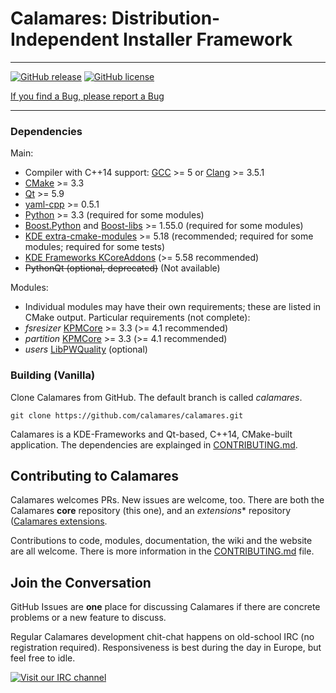 <!-- SPDX-FileCopyrightText: no
     SPDX-License-Identifier: CC0-1.0
-->

# Calamares: Distribution-Independent Installer Framework
---------

[![GitHub release](https://img.shields.io/github/v/release/sereneteam/alterlinux-calamares?color=%234169e1&include_prereleases&style=flat-square)](https://github.com/sereneteam/alterlinux-calamares/releases)
[![GitHub license](https://img.shields.io/github/license/sereneteam/alterlinux-calamares?style=flat-square&logo=gnu)](https://github.com/sereneteam/alterlinux-calamares/blob/master/LICENSE)

[If you find a Bug, please report a Bug](https://github.com/SereneTeam/alterlinux-calamares/issues/new/choose)

***

### Dependencies

Main:
* Compiler with C++14 support: [GCC](https://www.archlinux.org/packages/core/x86_64/gcc/) >= 5 or [Clang](https://www.archlinux.org/packages/extra/x86_64/clang/) >= 3.5.1
* [CMake](https://www.archlinux.org/packages/extra/x86_64/cmake/) >= 3.3
* [Qt](https://www.archlinux.org/packages/extra/x86_64/qt5-base/) >= 5.9
* [yaml-cpp](https://www.archlinux.org/packages/community/x86_64/yaml-cpp/) >= 0.5.1
* [Python](https://www.archlinux.org/packages/extra/x86_64/python/) >= 3.3 (required for some modules)
* [Boost.Python](https://www.archlinux.org/packages/extra/x86_64/boost/) and [Boost-libs](https://www.archlinux.org/packages/extra/x86_64/boost-libs/) >= 1.55.0 (required for some modules)
* [KDE extra-cmake-modules](https://www.archlinux.org/packages/extra/any/extra-cmake-modules/) >= 5.18 (recommended; required for some modules;
  required for some tests)
* [KDE Frameworks KCoreAddons](https://www.archlinux.org/packages/extra/x86_64/kcoreaddons/) (>= 5.58 recommended)
* ~~PythonQt (optional, deprecated)~~ (Not available)

Modules:
* Individual modules may have their own requirements;
  these are listed in CMake output. Particular requirements (not complete):
* *fsresizer* [KPMCore](https://www.archlinux.org/packages/community/x86_64/kpmcore/) >= 3.3 (>= 4.1 recommended)
* *partition* [KPMCore](https://www.archlinux.org/packages/community/x86_64/kpmcore/) >= 3.3 (>= 4.1 recommended)
* *users* [LibPWQuality](https://www.archlinux.org/packages/extra/x86_64/libpwquality/) (optional)

### Building (Vanilla)

Clone Calamares from GitHub. The default branch is called *calamares*.

```
git clone https://github.com/calamares/calamares.git
```

Calamares is a KDE-Frameworks and Qt-based, C++14, CMake-built application.
The dependencies are explainged in [CONTRIBUTING.md](CONTRIBUTING.md).

## Contributing to Calamares

Calamares welcomes PRs. New issues are welcome, too.
There are both the Calamares **core** repository (this one),
and an *extensions** repository ([Calamares extensions](https://github.com/calamares/calamares-extensions).

Contributions to code, modules, documentation, the wiki and the website are all welcome.
There is more information in the [CONTRIBUTING.md](CONTRIBUTING.md) file.

## Join the Conversation

GitHub Issues are **one** place for discussing Calamares if there are concrete
problems or a new feature to discuss.

Regular Calamares development chit-chat happens on old-school IRC
(no registration required). Responsiveness is best during the day
in Europe, but feel free to idle.

[![Visit our IRC channel](https://kiwiirc.com/buttons/webchat.freenode.net/calamares.png)](https://webchat.freenode.net/?channel=#calamares?nick=guest|)
